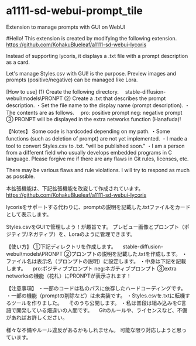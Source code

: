 # a1111-sd-webui-prompt_tile
Extension to manage prompts with GUI on WebUI

#Hello!
This extension is created by modifying the following extension.
https://github.com/KohakuBlueleaf/a1111-sd-webui-lycoris

Instead of supporting lycoris, it displays a .txt file with a prompt description as a card.

Let's manage Styles.csv with GUI! is the purpose.
Preview images and prompts (positive/negative) can be managed like Lora.

[How to use]
(1) Create the following directory.
　stable-diffusion-webui\models\PRONPT
(2) Create a .txt that describes the prompt description.
・Set the file name to the display name (prompt description).
・The contents are as follows.
　pro: positive prompt
     neg: negative prompt
③ PRONPT will be displayed in the extra networks function (Hanafuda)!

【Notes】
Some code is hardcoded depending on my path.
・Some functions (such as deletion of prompt) are not yet implemented.
・I made a tool to convert Styles.csv to .txt.
"will be published soon."
・I am a person from a different field who usually develops embedded programs in C language.
Please forgive me if there are any flaws in Git rules, licenses, etc.

There may be various flaws and rule violations.
I will try to respond as much as possible.


本拡張機能は、下記拡張機能を改変して作成されています。
https://github.com/KohakuBlueleaf/a1111-sd-webui-lycoris

lycorisをサポートする代わりに、promptの説明を記載した.txtファイルをカードとして表示します。

Styles.csvをGUIで管理しよう！が趣旨です。
プレビュー画像とプロンプト（ポジティブ/ネガティブ）を、Loraのように管理できます。

【使い方】
①下記ディレクトリを作成します。
　stable-diffusion-webui\models\PRONPT
②プロンプトの説明を記載した.txtを作成します。
・ファイル名は表示名（プロンプトの説明）に設定します。
・中身は下記を記載します。
　pro:ポジティブプロンプト
    neg:ネガティブプロンプト
③extra networksの機能（花札）にPRONPTが表示されます！

【注意事項】
・一部のコードは私のパスに依存したハードコーディングです。
・一部の機能（promptの削除など）は未実装です。
・Styles.csvを.txtに転機するツールを作りました。
　そのうち公開します。
・私は普段は組み込みをC言語で開発している畑違いの人間です。
　Gitのルールや、ライセンスなど、不備があればお許しください。

様々な不備やルール違反があるかもしれません。
可能な限り対応しようと思っています。

